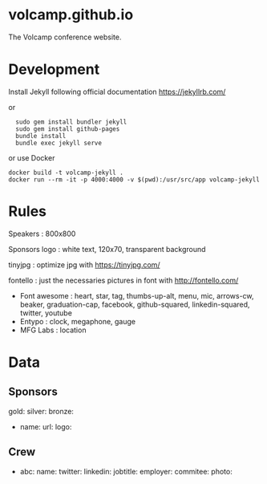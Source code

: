 # volcamp.github.io

The Volcamp conference website.

# Development

Install Jekyll following official documentation https://jekyllrb.com/

or 

```quick start
  sudo gem install bundler jekyll
  sudo gem install github-pages
  bundle install
  bundle exec jekyll serve
```

or use Docker

```
docker build -t volcamp-jekyll .
docker run --rm -it -p 4000:4000 -v $(pwd):/usr/src/app volcamp-jekyll
```

# Rules

Speakers : 800x800

Sponsors logo : white text, 120x70, transparent background

tinyjpg : optimize jpg with https://tinyjpg.com/

fontello : just the necessaries pictures in font with http://fontello.com/
- Font awesome : heart, star, tag, thumbs-up-alt, menu, mic, arrows-cw, beaker, graduation-cap, facebook, github-squared, linkedin-squared, twitter, youtube
- Entypo : clock, megaphone, gauge
- MFG Labs : location

# Data

## Sponsors 
gold:
silver:
bronze:
  - name: 
    url: 
    logo: 

## Crew
- abc:
  name: 
  twitter: 
  linkedin: 
  jobtitle:
  employer: 
  commitee: 
  photo: 

